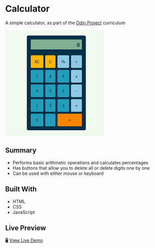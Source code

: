 # Calculator

A simple calculator, as part of the [Odin Project](https://www.theodinproject.com/lessons/foundations-calculator) curriculum

![Screenshot](./img/screenshot.jpg)

## Summary

- Performs basic arithmetic operations and calculates percentages
- Has buttons that allow you to delete all or delete digits one by one
- Can be used with either mouse or keyboard

## Built With

- HTML
- CSS
- JavaScript

## Live Preview

🖥️ [View Live Demo](https://noasalgado.github.io/Calculator/)
